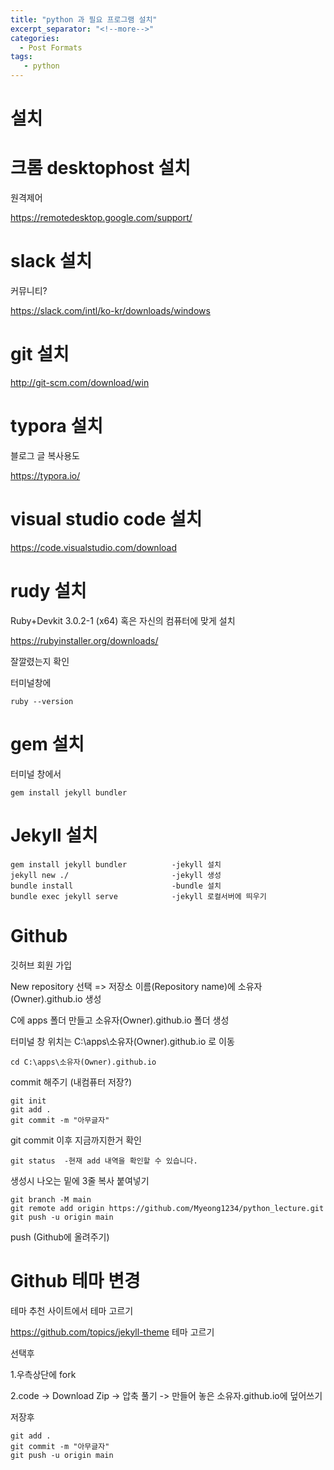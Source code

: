 ```yaml
---
title: "python 과 필요 프로그램 설치"
excerpt_separator: "<!--more-->"
categories:
  - Post Formats
tags:
   - python
---
```


# 설치

# 크롬 desktophost 설치  

원격제어

https://remotedesktop.google.com/support/



# slack 설치 

커뮤니티?

https://slack.com/intl/ko-kr/downloads/windows



# git 설치

http://git-scm.com/download/win



# typora 설치

블로그 글 복사용도

https://typora.io/



# visual studio code 설치

https://code.visualstudio.com/download



# rudy 설치

Ruby+Devkit 3.0.2-1 (x64) 혹은 자신의 컴퓨터에 맞게 설치

https://rubyinstaller.org/downloads/

잘깔렸는지 확인

터미널창에

```
ruby --version
```



# gem 설치

터미널 창에서

```
gem install jekyll bundler
```



# Jekyll 설치

```
gem install jekyll bundler 			-jekyll 설치
jekyll new ./      					-jekyll 생성
bundle install     					-bundle 설치
bundle exec jekyll serve			-jekyll 로컬서버에 띄우기
```





# Github

깃허브 회원 가입

New repository 선택 => 저장소 이름(Repository name)에 소유자(Owner).github.io 생성

C에 apps 폴더 만들고 소유자(Owner).github.io 폴더 생성

터미널 창 위치는 C:\apps\소유자(Owner).github.io 로 이동

```
cd C:\apps\소유자(Owner).github.io
```

commit 해주기 (내컴퓨터 저장?)

```
git init
git add . 
git commit -m "아무글자" 
```

git commit 이후 지금까지한거 확인

```
git status	-현재 add 내역을 확인할 수 있습니다.
```

생성시 나오는 밑에 3줄 복사 붙여넣기

```
git branch -M main
git remote add origin https://github.com/Myeong1234/python_lecture.git
git push -u origin main
```

push (Github에  올려주기)





# Github 테마 변경

테마 추천 사이트에서 테마 고르기

https://github.com/topics/jekyll-theme 테마 고르기

선택후 

1.우측상단에 fork

2.code -> Download Zip -> 압축 풀기 -> 만들어 놓은 소유자.github.io에 덮어쓰기



저장후 

```
git add . 
git commit -m "아무글자" 
git push -u origin main
```






